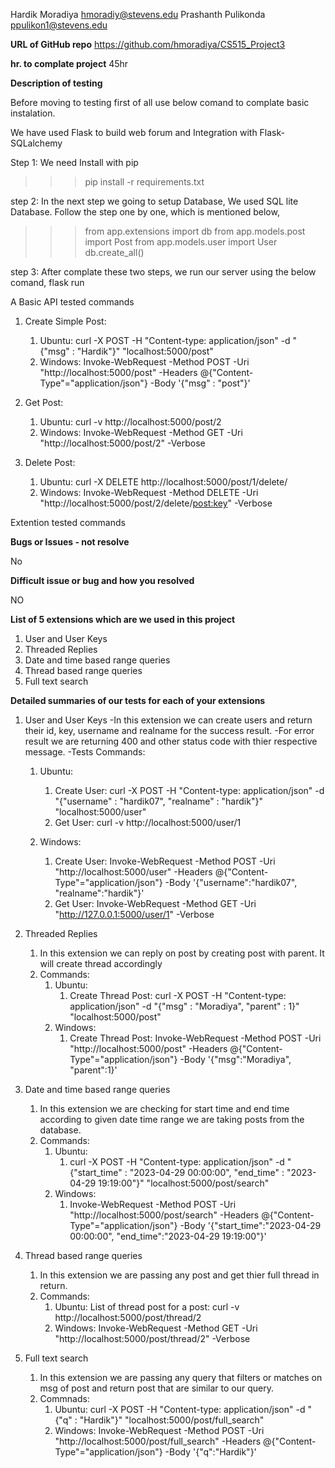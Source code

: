 Hardik Moradiya hmoradiy@stevens.edu Prashanth Pulikonda ppulikon1@stevens.edu

**URL of GitHub repo** https://github.com/hmoradiya/CS515_Project3

**hr. to complate project** 45hr

**Description of testing**

Before moving to testing first of all use below comand to complate basic instalation.

We have used Flask to build web forum and Integration with Flask-SQLalchemy

Step 1: We need Install with pip
>>> pip install -r requirements.txt

step 2: In the next step we going to setup Database, We used SQL lite Database.
Follow the step one by one, which is mentioned below,
>>> from app.extensions import db
>>> from app.models.post import Post
>>> from app.models.user import User
>>> db.create_all()

step 3: After complate these two steps, we run our server using the below comand,
flask run

A Basic API tested commands
1. Create Simple Post:
   1. Ubuntu: curl -X POST -H "Content-type: application/json" -d "{\"msg\" : \"Hardik\"}" "localhost:5000/post"
   2. Windows: Invoke-WebRequest -Method POST -Uri "http://localhost:5000/post" -Headers @{"Content-Type"="application/json"} -Body '{"msg" : "post"}'

2. Get Post:
   1. Ubuntu: curl -v http://localhost:5000/post/2
   2. Windows: Invoke-WebRequest -Method GET -Uri "http://localhost:5000/post/2" -Verbose

3. Delete Post:
   1. Ubuntu: curl -X DELETE http://localhost:5000/post/1/delete/<post-key>
   2. Windows: Invoke-WebRequest -Method DELETE -Uri "http://localhost:5000/post/2/delete/<post:key>" -Verbose

Extention tested commands


**Bugs or Issues - not resolve**

No

**Difficult issue or bug and how you resolved**

NO

**List of 5 extensions which are we used in this project**
1. User and User Keys
2. Threaded Replies
3. Date and time based range queries
4. Thread based range queries
5. Full text search

**Detailed summaries of our tests for each of your extensions**

1. User and User Keys
-In this extension we can create users and return their id, key, username   and realname for the success result.
-For error result we are returning 400 and other status code with thier respective message. 
-Tests Commands:
      1. Ubuntu:
         1. Create User: curl -X POST -H "Content-type: application/json" -d "{\"username\" : \"hardik07\", \"realname\" : \"hardik\"}" "localhost:5000/user"
         2. Get User: curl -v http://localhost:5000/user/1
   
      2. Windows:
         1. Create User: Invoke-WebRequest -Method POST -Uri "http://localhost:5000/user" -Headers @{"Content-Type"="application/json"} -Body '{"username":"hardik07", "realname":"hardik"}'
         2. Get User: Invoke-WebRequest -Method GET -Uri "http://127.0.0.1:5000/user/1" -Verbose

2. Threaded Replies
   1. In this extension we can reply on post by creating post with parent. It will create thread accordingly
   2. Commands:
      1. Ubuntu:
         1. Create Thread Post: curl -X POST -H "Content-type: application/json" -d "{\"msg\" : \"Moradiya\", \"parent\" : 1}" "localhost:5000/post"
      2. Windows:
         1. Create Thread Post: Invoke-WebRequest -Method POST -Uri "http://localhost:5000/post" -Headers @{"Content-Type"="application/json"} -Body '{"msg":"Moradiya", "parent":1}'
   
3. Date and time based range queries
   1. In this extension we are checking for start time and end time according to given date time range we are taking posts from the database.
   2. Commands:
      1. Ubuntu:
         1. curl -X POST -H "Content-type: application/json" -d "{\"start_time\" : \"2023-04-29 00:00:00\", \"end_time\" : \"2023-04-29 19:19:00\"}" "localhost:5000/post/search"
      2. Windows:
         1. Invoke-WebRequest -Method POST -Uri "http://localhost:5000/post/search" -Headers @{"Content-Type"="application/json"} -Body '{"start_time":"2023-04-29 00:00:00", "end_time":"2023-04-29 19:19:00"}'
   
4. Thread based range queries
   1. In this extension we are passing any post and get thier full thread in return.
   2. Commands:
      1. Ubuntu: List of thread post for a post: curl -v http://localhost:5000/post/thread/2
      2. Windows: Invoke-WebRequest -Method GET -Uri "http://localhost:5000/post/thread/2" -Verbose
   
5. Full text search
   1. In this extension we are passing any query that filters or matches on msg of post and return post that are similar to our query.
   2. Commnads:
      1. Ubuntu: curl -X POST -H "Content-type: application/json" -d "{\"q\" : \"Hardik\"}" "localhost:5000/post/full_search"
      2. Windows: Invoke-WebRequest -Method POST -Uri "http://localhost:5000/post/full_search" -Headers @{"Content-Type"="application/json"} -Body '{"q":"Hardik"}'
